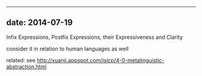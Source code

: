 ---
date: 2014-07-19
----


Infix Expressions, Postfix Expressions, their Expressiveness and Clarity


consider it in relation to human languages as well


related:
see http://xuanji.appspot.com/isicp/4-0-metalinguistic-abstraction.html
